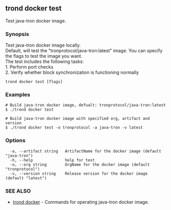 ## trond docker test

Test java-tron docker image.

### Synopsis

Test java-tron docker image locally.  
Default, will test the "tronprotocol/java-tron:latest" image. You can specify the flags to test the image you want.  
The test includes the following tasks:  
	1. Perform port checks  
	2. Verify whether block synchronization is functioning normally


```
trond docker test [flags]
```

### Examples

```
# Build java-tron docker image, defualt: tronprotocol/java-tron:latest
$ ./trond docker test

# Build java-tron docker image with specified org, artifact and version
$ ./trond docker test -o tronprotocol -a java-tron -v latest

```

### Options

```
  -a, --artifact string   ArtifactName for the docker image (default "java-tron")
  -h, --help              help for test
  -o, --org string        OrgName for the docker image (default "tronprotocol")
  -v, --version string    Release version for the docker image (default "latest")
```

### SEE ALSO

* [trond docker](trond_docker.md)	 - Commands for operating java-tron docker image.

